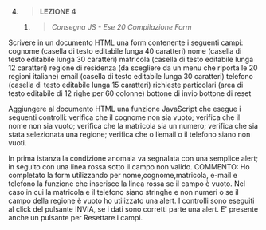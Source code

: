 4. > **LEZIONE 4**
     1. > *Consegna JS - Ese 20 Compilazione Form*
     
Scrivere in un documento HTML una form contenente i seguenti campi: 
cognome (casella di testo editabile lunga 40 caratteri) 
nome (casella di testo editabile lunga 30 caratteri) 
matricola (casella di testo editabile lunga 12 caratteri) 
regione di residenza (da scegliere da un menu che riporta le 20 regioni italiane) 
email (casella di testo editabile lunga 30 caratteri) 
telefono (casella di testo editabile lunga 15 caratteri) 
richieste particolari (area di testo editabile di 12 righe per 60 colonne) 
bottone di invio 
bottone di reset 

Aggiungere al documento HTML una funzione JavaScript che esegue i seguenti controlli: 
verifica che il cognome non sia vuoto; 
verifica che il nome non sia vuoto; 
verifica che la matricola sia un numero; 
verifica che sia stata selezionata una regione; 
verifica che o l’email o il telefono siano non vuoti.


In prima istanza la condizione anomala va segnalata con una semplice alert; in seguito con una linea rossa sotto il campo
non valido.
COMMENTO: Ho completato la form utilizzando per nome,cognome,matricola, e-mail e telefono la funzione che inserisce la linea 
rossa se il campo è vuoto. Nel caso in cui la matricola e il telefono siano stringhe e non numeri o se il campo della regione è 
vuoto ho utilizzato una alert. I controlli sono eseguiti al click del pulsante INVIA, se i dati sono corretti parte una alert.
E' presente anche un pulsante per Resettare i campi.

